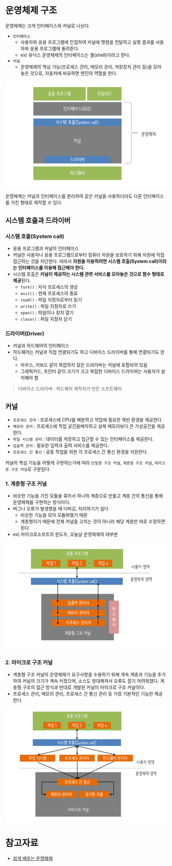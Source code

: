 # 운영체제 구조

운영체제는 크게 인터페이스와 커널로 나뉜다.
- `인터페이스` 
  - 사용자와 응용 프로그램에 인접하여 커널에 명령을 전달하고 실행 결과를 사용자와 응용 프로그램에 돌려준다. 
  - ex) 유닉스 운영체제의 인터페이스는 셸(shell)이라고 한다.
- `커널` 
  - 운영체제의 핵심 기능(프로세스 관리, 메모리 관리, 저장장치 관리 등)을 모아 놓은 것으로, 자동차에 비유하면 엔진의 역할을 한다.

![컴퓨터 시스템 구조](../image/computer-system-structure.PNG)

운영체제는 커널과 인터페이스를 분리하여 같은 커널을 사용하더라도 다른 인터페이스를 가진 형태로 제작할 수 있다. 

## 시스템 호출과 드라이버
### 시스템 호출(System call)
- 응용 프로그램과 커널의 인터페이스
- 커널은 사용자나 응용 프로그램으로부터 컴퓨터 자원을 보호하기 위해 자원에 직접 접근하는 것을 차단한다. 따라서 **자원을 이용하려면 시스템 호출(System call)이라는 인터페이스를 이용해 접근해야 한다.**
- 시스템 호출은 **커널이 제공하는 시스템 관련 서비스를 모아놓은 것으로 함수 형태로 제공**된다. 
   - `fork()` : 자식 프로세스의 생성
   - `exit()` : 현재 프로세스의 종료
   - `read()` : 파일 지정자로부터 읽기
   - `write()` : 파일 지정자로 쓰기
   - `open()` : 파일이나 장치 열기
   - `close()` : 파일 지정자 닫기

### 드라이버(Driver)
- 커널과 하드웨어의 인터페이스
- 하드웨어는 커널과 직접 연결되기도 하고 디바이스 드라이버를 통해 연결되기도 한다.
    - 마우스, 키보드 같이 복잡하지 않은 드라이버는 커널에 포함되어 있음
    - 그래픽카드, 프린터 같이 크기가 크고 복잡한 디바이스 드라이버는 사용자가 설치해야 함

> 디바이스 드라이버 : 하드웨어 제작자가 만든 소프트웨어 

## 커널
- `프로세스 관리` : 프로세스에 CPU를 배분하고 작업에 필요한 제반 환경을 제공한다.
- `메모리 관리` : 프로세스에 작업 공간을배치하고 실제 메모리보다 큰 가상공간을 제공한다.
- `파일 시스템 관리` : 데이터를 저장하고 접근할 수 있는 인터페이스를 제공한다.
- `입출력 관리` : 필요한 입력과 출력 서비스를 제공한다.
- `프로세스 간 통신` : 공동 작업을 위한 각 프로세스 간 통신 환경을 지원한다.

커널의 핵심 기능을 어떻게 구현하는가에 따라 `단일형 구조 커널`, `계층형 구조 커널`, `마이크로 구조 커널`로 구분된다.

### 1. 계층형 구조 커널
- 비슷한 기능을 가진 모듈을 묶어서 하나의 계층으로 만들고 계층 간의 통신을 통해 운영체제를 구현하는 방식이다.
- 버그나 오류가 발생했을 때 디버깅, 처리하기가 쉽다
  - 비슷한 기능을 모아 모듈화했기 때문
  - 계층형이기 때문에 전체 커널을 고치는 것이 아니라 해당 계층만 따로 수정하면 된다 
- ex) 마이크로소프트의 윈도우, 오늘날 운영체제의 대부분

![계층형 구조 커널](../image/layerd-architecture.PNG)

### 2. 마이크로 구조 커널
- 계층형 구조 커널의 운영체제가 요구사항을 수용하기 위해 계속 계층과 기능을 추가하여 커널의 크기가 계속 커졌으며, 소스도 방대해져서 오류도 잡기 어려워졌다. 계층형 구조의 접근 방식과 반대로 개발된 커널이 마이크로 구조 커널이다.
- 프로세스 관리, 메모리 관리, 프로세스 간 통신 관리 등 가장 기본적인 기능만 제공한다. 

![마이크로 구조 커널](../image/micro-architecture.PNG)

# 참고자료
- [쉽게 배우는 운영체제](http://www.yes24.com/Product/Goods/62054527)